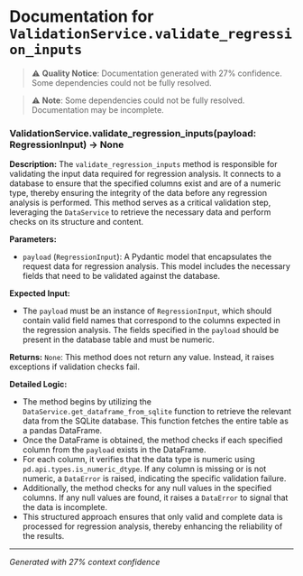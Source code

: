 # Documentation for `ValidationService.validate_regression_inputs`

> ⚠️ **Quality Notice**: Documentation generated with 27% confidence. Some dependencies could not be fully resolved.


> ⚠️ **Note**: Some dependencies could not be fully resolved. Documentation may be incomplete.
### ValidationService.validate_regression_inputs(payload: RegressionInput) -> None

**Description:**
The `validate_regression_inputs` method is responsible for validating the input data required for regression analysis. It connects to a database to ensure that the specified columns exist and are of a numeric type, thereby ensuring the integrity of the data before any regression analysis is performed. This method serves as a critical validation step, leveraging the `DataService` to retrieve the necessary data and perform checks on its structure and content.

**Parameters:**
- `payload` (`RegressionInput`): A Pydantic model that encapsulates the request data for regression analysis. This model includes the necessary fields that need to be validated against the database.

**Expected Input:**
- The `payload` must be an instance of `RegressionInput`, which should contain valid field names that correspond to the columns expected in the regression analysis. The fields specified in the `payload` should be present in the database table and must be numeric.

**Returns:**
`None`: This method does not return any value. Instead, it raises exceptions if validation checks fail.

**Detailed Logic:**
- The method begins by utilizing the `DataService.get_dataframe_from_sqlite` function to retrieve the relevant data from the SQLite database. This function fetches the entire table as a pandas DataFrame.
- Once the DataFrame is obtained, the method checks if each specified column from the `payload` exists in the DataFrame.
- For each column, it verifies that the data type is numeric using `pd.api.types.is_numeric_dtype`. If any column is missing or is not numeric, a `DataError` is raised, indicating the specific validation failure.
- Additionally, the method checks for any null values in the specified columns. If any null values are found, it raises a `DataError` to signal that the data is incomplete.
- This structured approach ensures that only valid and complete data is processed for regression analysis, thereby enhancing the reliability of the results.

---
*Generated with 27% context confidence*
